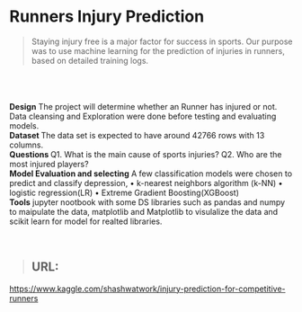 # Runners Injury Prediction 
> <p>Staying injury free is a major factor for success in sports. Our purpose was to use machine learning for the prediction of injuries in runners, based on detailed training logs.
  <br> <br> <br>
<b>Design</b>
The project will determine whether an Runner has injured or not. Data cleansing and Exploration were done before testing and evaluating models.
  <br>
<b>Dataset </b>
The data set is expected to have around 42766 rows with 13 columns.
  <br>
<b>Questions </b>
Q1. What is the main cause of sports injuries?
Q2. Who are the most injured players?
  <br>
<b>Model Evaluation and selecting</b>
A few classification models were chosen to predict and classify depression,
•	k-nearest neighbors algorithm (k-NN)
•	logistic regression(LR)
•	Extreme Gradient Boosting(XGBoost)
<br>
<b>Tools</b>
jupyter nootbook with some DS libraries such as pandas and numpy to maipulate the data, matplotlib and Matplotlib to visulalize the data and scikit learn for model for realted libraries.
  <br>
</p>

<br>

> ## URL: 
https://www.kaggle.com/shashwatwork/injury-prediction-for-competitive-runners
<br>

